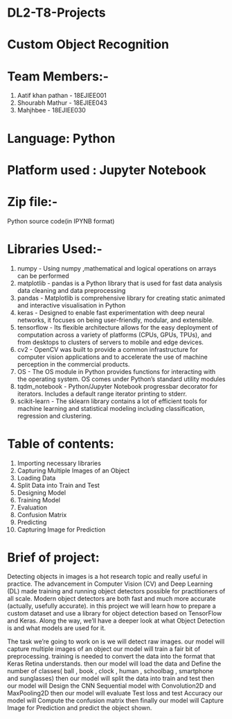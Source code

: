 # DL2-T8-Projects

# Custom Object Recognition

# Team Members:-
1. Aatif khan pathan - 18EJIEE001
2. Shourabh Mathur - 18EJIEE043
3. Mahjhbee  - 18EJIEE030

# Language: Python

# Platform used : Jupyter Notebook

# Zip file:-
 Python source code(in IPYNB format)

# Libraries Used:-
 1. numpy - Using numpy ,mathematical and logical operations on arrays can be performed
 2. matplotlib - pandas is a Python library that is used for fast data analysis data cleaning and data preprocessing
 3. pandas - Matplotlib is comprehensive library for creating static animated and interactive visualisation in Python
 4. keras -  Designed to enable fast experimentation with deep neural networks, it focuses on being user-friendly, modular, and extensible. 
 5. tensorflow - Its flexible architecture allows for the easy deployment of computation across a variety of platforms (CPUs, GPUs, TPUs), and from desktops to clusters of
                 servers to mobile and edge devices.
 7. cv2 - OpenCV was built to provide a common infrastructure for computer vision applications and to accelerate the use of machine perception in the commercial products.
 8. OS - The OS module in Python provides functions for interacting with the operating system. OS comes under Python’s standard utility modules
 9. tqdm_notebook - Python/Jupyter Notebook progressbar decorator for iterators. Includes a default range iterator printing to stderr.
 10.  scikit-learn - The sklearn library contains a lot of efficient tools for machine learning and statistical modeling including classification, regression and clustering.

# Table of contents:
 1. Importing necessary libraries
 2. Capturing Multiple Images of an Object
 3. Loading Data
 4. Split Data into Train and Test
 5. Designing Model
 6. Training Model
 7. Evaluation
 8. Confusion Matrix
 9. Predicting
 10. Capturing Image for Prediction 


# Brief of project: 
Detecting objects in images is a hot research topic and really useful in practice. The advancement in Computer Vision (CV) and Deep Learning (DL) made training and running object detectors possible for practitioners of all scale. Modern object detectors are both fast and much more accurate (actually, usefully accurate).
in this project we will learn how to prepare a custom dataset and use a library for object detection based on TensorFlow and Keras. Along the way, we’ll have a deeper look at what Object Detection is and what models are used for it.

The task we’re going to work on is we will detect raw images. 
our model will capture multiple images of an object
our model will train a fair bit of preprocessing. training is needed to convert the data into the format that Keras Retina understands.
then our model will load the data and Define the number of classes( ball , book , clock , human , schoolbag , smartphone and sunglasses)
then our model will split the data into train and test
then our model will Design the CNN Sequential model with Convolution2D and MaxPooling2D
then our model will evaluate Test loss and test Accuracy
our model will Compute the confusion matrix
then finally our model will Capture Image for Prediction and predict the object shown.
